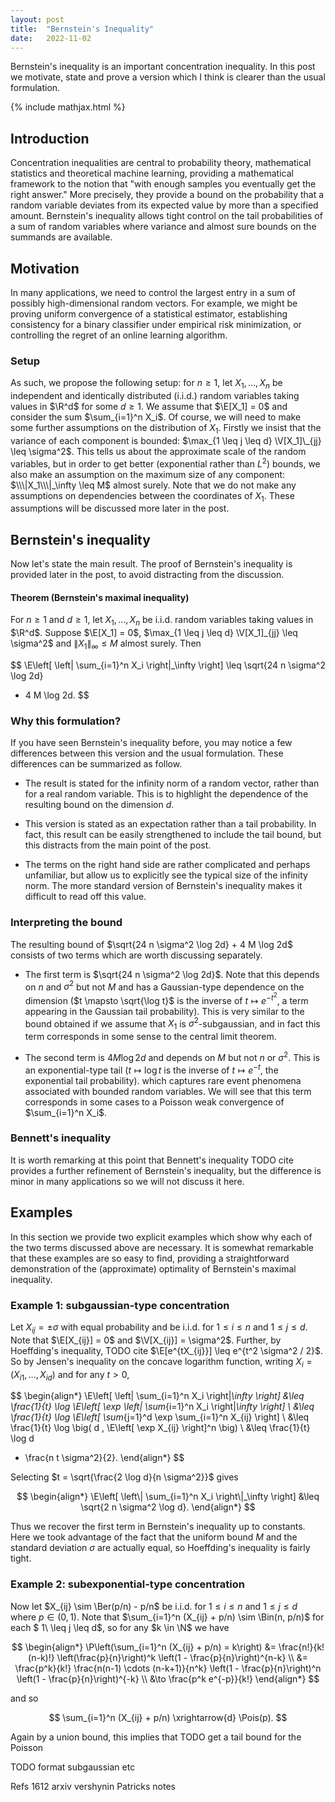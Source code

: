 ```yaml
---
layout: post
title:  "Bernstein's Inequality"
date:   2022-11-02
---
```


Bernstein's inequality is an important concentration inequality.
In this post we motivate, state and prove a
version which I think
is clearer than the usual formulation.

{% include mathjax.html %}

<div style="display:none">
  $ \newcommand \R {\mathbb{R}} $
  $ \newcommand \P {\mathbb{P}} $
  $ \newcommand \E {\mathbb{E}} $
  $ \newcommand \I {\mathbb{I}} $
  $ \newcommand \V {\mathbb{V}} $
  $ \newcommand \cX {\mathcal{X}} $
  $ \newcommand \Ber {\mathrm{Ber}} $
  $ \newcommand \Pois {\mathrm{Pois}} $
  $ \newcommand \Bin {\mathrm{Bin}} $
  $ \newcommand \cN {\mathcal{N}} $
  $ \newcommand \N {\mathbb{N}} $
</div>

## Introduction

Concentration inequalities are central to
probability theory, mathematical statistics and theoretical machine learning,
providing a mathematical framework to the notion that
"with enough samples you eventually get the right answer."
More precisely, they provide a bound on the probability
that a random variable deviates from its expected value
by more than a specified amount.
Bernstein's inequality allows tight control
on the tail probabilities of a sum of random variables
where variance and almost sure bounds on the summands are available.

## Motivation

In many applications, we need to control the largest entry in a sum
of possibly high-dimensional random vectors.
For example,
we might be proving uniform convergence
of a statistical estimator,
establishing consistency for a
binary classifier under empirical risk minimization,
or controlling the regret of an online learning algorithm.

### Setup

As such, we propose the following setup:
for $n \geq 1$, let $X_1, \ldots, X_n$ be
independent and identically distributed (i.i.d.)
random variables taking values in $\R^d$ for some $d \geq 1$.
We assume that $\E[X_1] = 0$ and consider the sum
$\sum_{i=1}^n X_i$.
Of course, we will need to make some further assumptions
on the distribution of $X_1$.
Firstly we insist that the variance of each component
is bounded:
$\max_{1 \leq j \leq d} \V[X_1]\_{jj} \leq \sigma^2$.
This tells us about the approximate scale
of the random variables,
but in order to get better (exponential rather than $L^2$)
bounds, we also make an assumption on the maximum size
of any component:
$\\\|X_1\\\|_\infty \leq M$ almost surely.
Note that we do not make any assumptions
on dependencies between the coordinates of $X_1$.
These assumptions will be discussed more later in the post.

## Bernstein's inequality

Now let's state the main result.
The proof of Bernstein's inequality
is provided later in the post,
to avoid distracting from the discussion.

<div class="box-rounded">

<h4> Theorem  (Bernstein's maximal inequality) </h4>

For $n \geq 1$ and $d \geq 1$,
let $X_1, \ldots, X_n$ be
i.i.d. random variables taking values in $\R^d$.
Suppose $\E[X_1] = 0$,
$\max_{1 \leq j \leq d} \V[X_1]_{jj} \leq \sigma^2$
and $\|X_1\|_\infty \leq M$ almost surely.
Then

$$
\E\left[
\left\|
\sum_{i=1}^n X_i
\right\|_\infty
\right]
\leq
\sqrt{24 n \sigma^2 \log 2d}
+ 4 M \log 2d.
$$

</div>

### Why this formulation?

If you have seen Bernstein's inequality before,
you may notice a few differences between this version
and the usual formulation.
These differences can be summarized as follow.


- The result is stated for the infinity norm of a random vector,
  rather than for a real random variable.
  This is to highlight the dependence of the resulting bound
  on the dimension $d$.

- This version is stated as an expectation rather than a tail probability.
  In fact, this result can be easily strengthened to include the tail bound,
  but this distracts from the main point of the post.

- The terms on the right hand side are rather complicated
  and perhaps unfamiliar,
  but allow us to explicitly see the typical size of the infinity norm.
  The more standard version of Bernstein's inequality makes it difficult
  to read off this value.

### Interpreting the bound

The resulting bound of
$\sqrt{24 n \sigma^2 \log 2d} + 4 M \log 2d$
consists of two terms
which are worth discussing separately.

- The first term is
  $\sqrt{24 n \sigma^2 \log 2d}$.
  Note that this depends on $n$ and $\sigma^2$ but not $M$
  and has a Gaussian-type dependence on the dimension
  ($t \mapsto \sqrt{\log t}$ is the inverse of
  $t \mapsto e^{-t^2}$, a term appearing in the Gaussian tail probability).
  This is very similar to the bound obtained if we assume that
  $X_1$ is $\sigma^2$-subgaussian,
  and in fact this term corresponds in some sense
  to the central limit theorem.

- The second term is
  $4 M \log 2d$
  and depends on $M$ but not $n$ or $\sigma^2$.
  This is an exponential-type tail
  ($t \mapsto \log t$ is the inverse of
  $t \mapsto e^{-t}$, the exponential tail probability).
  which captures rare event phenomena associated with
  bounded random variables.
  We will see that this term corresponds in some cases
  to a Poisson weak convergence of
  $\sum_{i=1}^n X_i$.

### Bennett's inequality

It is worth remarking at this point that Bennett's inequality
TODO cite
provides a further refinement of Bernstein's inequality,
but the difference is minor in many
applications so we will not discuss it here.





## Examples

In this section we provide two explicit examples
which show why each of the two terms discussed above are necessary.
It is somewhat remarkable that these examples are so easy to find,
providing a straightforward demonstration of the
(approximate) optimality of Bernstein's maximal inequality.

### Example 1: subgaussian-type concentration

Let $X_{ij} = \pm \sigma$
with equal probability
and be i.i.d. for $1 \leq i \leq n$
and $1 \leq j \leq d$.
Note that $\E[X_{ij}] = 0$ and $\V[X_{ij}] = \sigma^2$.
Further, by Hoeffding's inequality, TODO cite
$\E[e^{tX_{ij}}] \leq e^{t^2 \sigma^2 / 2}$.
So by Jensen's inequality on the concave logarithm function,
writing $X_i = (X_{i1}, \ldots, X_{id})$ and for any $t > 0$,

$$
\begin{align*}
\E\left[
\left\|
\sum_{i=1}^n X_i
\right\|_\infty
\right]
&\leq
\frac{1}{t}
\log \E\left[
\exp
\left\|
\sum_{i=1}^n X_i
\right\|_\infty
\right] \\
&\leq
\frac{1}{t}
\log \E\left[
\sum_{j=1}^d
\exp
\sum_{i=1}^n X_{ij}
\right] \\
&\leq
\frac{1}{t}
\log
\big(
d \,
\E\left[
\exp
X_{ij}
\right]^n
\big) \\
&\leq
\frac{1}{t}
\log d
+ \frac{n t \sigma^2}{2}.
\end{align*}
$$

Selecting $t = \sqrt{\frac{2 \log d}{n \sigma^2}}$
gives

$$
\begin{align*}
\E\left[
\left\|
\sum_{i=1}^n X_i
\right\|_\infty
\right]
&\leq
\sqrt{2 n \sigma^2 \log d}.
\end{align*}
$$

Thus we recover the first term in Bernstein's inequality up to constants.
Here we took advantage of the fact that the uniform bound $M$
and the standard deviation $\sigma$ are actually equal,
so Hoeffding's inequality is fairly tight.




### Example 2: subexponential-type concentration




Now let $X_{ij} \sim \Ber(p/n) - p/n$ be i.i.d. for $1 \leq i \leq n$
and $1 \leq j \leq d$ where $p \in (0,1)$.
Note that $\sum_{i=1}^n (X_{ij} + p/n) \sim \Bin(n, p/n)$
for each $ 1\ \leq j \leq d$,
so for any $k \in \N$ we have

$$
\begin{align*}
\P\left(\sum_{i=1}^n (X_{ij} + p/n) = k\right)
&= \frac{n!}{k!(n-k)!}
\left(\frac{p}{n}\right)^k
\left(1 - \frac{p}{n}\right)^{n-k} \\
&= \frac{p^k}{k!}
\frac{n(n-1) \cdots (n-k+1)}{n^k}
\left(1 - \frac{p}{n}\right)^n
\left(1 - \frac{p}{n}\right)^{-k} \\
&\to \frac{p^k e^{-p}}{k!}
\end{align*}
$$

and so

$$
\sum_{i=1}^n (X_{ij} + p/n)
\xrightarrow{d} \Pois(p).
$$

Again by a union bound, this implies that
TODO get a tail bound for the Poisson

TODO format subgaussian etc

Refs
1612 arxiv vershynin
Patricks notes

